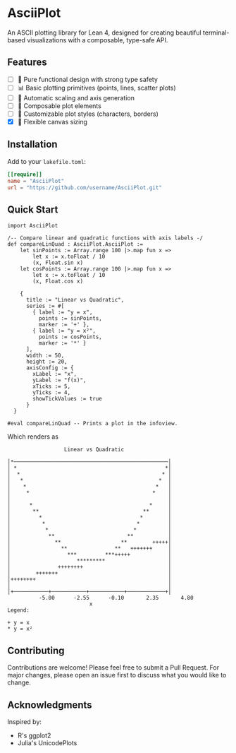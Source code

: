 # AsciiPlot

An ASCII plotting library for Lean 4, designed for creating beautiful terminal-based visualizations with a composable, type-safe API.

## Features

- [ ] 🎯 Pure functional design with strong type safety
- [ ] 📊 Basic plotting primitives (points, lines, scatter plots)
- [ ] 📐 Automatic scaling and axis generation
- [ ] 🧩 Composable plot elements
- [ ] 🎨 Customizable plot styles (characters, borders)
- [x] 📏 Flexible canvas sizing

## Installation

Add to your `lakefile.toml`:

```toml
[[require]]
name = "AsciiPlot"
url = "https://github.com/username/AsciiPlot.git"
```

## Quick Start

```lean
import AsciiPlot

/-- Compare linear and quadratic functions with axis labels -/
def compareLinQuad : AsciiPlot.AsciiPlot :=
    let sinPoints := Array.range 100 |>.map fun x =>
        let x := x.toFloat / 10
        (x, Float.sin x)
    let cosPoints := Array.range 100 |>.map fun x =>
        let x := x.toFloat / 10
        (x, Float.cos x)
    
    {
      title := "Linear vs Quadratic",
      series := #[
        { label := "y = x",
          points := sinPoints,
          marker := '+' },
        { label := "y = x²",
          points := cosPoints,
          marker := '*' }
      ],
      width := 50,
      height := 20,
      axisConfig := {
        xLabel := "x",
        yLabel := "f(x)",
        xTicks := 5,
        yTicks := 4,
        showTickValues := true
      }
  }

#eval compareLinQuad -- Prints a plot in the infoview.
```

Which renders as

```text
                  Linear vs Quadratic                   

│*─────────────────────────────────────────────────│
│ *                                               *│
│  *                                             * │
│   *                                           *  │
│    *                                         *   │
│     *                                       *    │
│                                                  │
│      *                                     *     │
│       **                                 **      │
│         *                               *        │
│          *                             *         │
│           *                           *          │
│            **                       **           │
│              **                   **        +++++│
│                **               **   +++++++     │
│                  ***         ***+++++            │
│                     *********                    │
│               ++++++++                           │
│        +++++++                                   │
│++++++++                                          │
│                                                  │
│+───────────+───────────+───────────+────────────+│
          -5.00      -2.55      -0.10       2.35       4.80   
                          x
Legend:

+ y = x
* y = x²
```

## Contributing

Contributions are welcome! Please feel free to submit a Pull Request. For major changes, please open an issue first to discuss what you would like to change.

## Acknowledgments

Inspired by:
- R's ggplot2
- Julia's UnicodePlots
